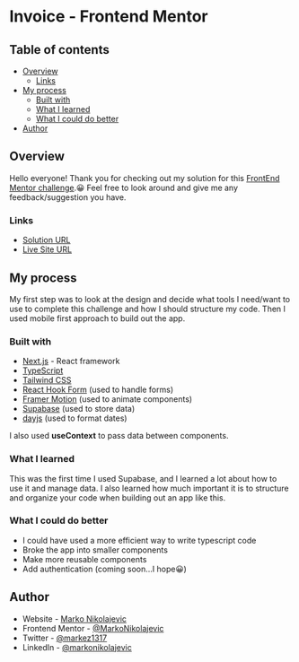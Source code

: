 # Invoice - Frontend Mentor

## Table of contents

- [Overview](#overview)
  - [Links](#links)
- [My process](#my-process)
  - [Built with](#built-with)
  - [What I learned](#what-i-learned)
  - [What I could do better](#what-i-could-do-better)
- [Author](#author)

## Overview
Hello everyone!
Thank you for checking out my solution for this [FrontEnd Mentor challenge](https://www.frontendmentor.io/challenges/invoice-app-i7KaLTQjl).😀
Feel free to look around and give me any feedback/suggestion you have.
### Links

- [Solution URL](https://www.frontendmentor.io/solutions/invoice-with-nextjs-tailwindcss-typescript-supabase-S1JHPceSc)
- [Live Site URL](https://invoices-beige.vercel.app/)

## My process
My first step was to look at the design and decide what tools I need/want to use to complete this challenge and how I should structure my code. Then I used mobile first approach to build out the app.
### Built with
- [Next.js](https://nextjs.org/) - React framework
- [TypeScript](https://www.typescriptlang.org/)
- [Tailwind CSS](https://tailwindcss.com/)
- [React Hook Form](https://react-hook-form.com/) (used to handle forms)
- [Framer Motion](https://www.framer.com/docs/) (used to animate components)
- [Supabase](https://supabase.com/) (used to store data)
- [dayjs](https://day.js.org/) (used to format dates)

I also used **useContext** to pass data between components.

### What I learned
This was the first time I used Supabase, and I learned a lot about how to use it and manage data. I also learned how much important it is to structure and organize your code when building out an app like this.

### What I could do better
- I could have used a more efficient way to write typescript code
- Broke the app into smaller components
- Make more reusable components 
- Add authentication (coming soon...I hope😀)
## Author

- Website - [Marko Nikolajevic](https://www.markonikolajevic.dev/)
- Frontend Mentor - [@MarkoNikolajevic](https://www.frontendmentor.io/profile/MarkoNikolajevic)
- Twitter - [@markez1317](https://twitter.com/markez1317)
- LinkedIn - [@markonikolajevic](https://www.linkedin.com/in/markonikolajevic/)
